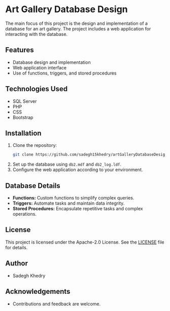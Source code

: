 # Art Gallery Database Design

The main focus of this project is the design and implementation of a database for an art gallery. The project includes a web application for interacting with the database.

## Features
- Database design and implementation
- Web application interface
- Use of functions, triggers, and stored procedures

## Technologies Used
- SQL Server
- PHP
- CSS
- Bootstrap
  
## Installation
1. Clone the repository:
    ```sh
    git clone https://github.com/sadegh15khedry/artGalleryDatabaseDesign.git
    ```
2. Set up the database using `db2.mdf` and `db2_log.ldf`.
3. Configure the web application according to your environment.

## Database Details
- **Functions:** Custom functions to simplify complex queries.
- **Triggers:** Automate tasks and maintain data integrity.
- **Stored Procedures:** Encapsulate repetitive tasks and complex operations.

## License
This project is licensed under the Apache-2.0 License. See the [LICENSE](LICENSE) file for details.

## Author
- Sadegh Khedry

## Acknowledgements
- Contributions and feedback are welcome.
